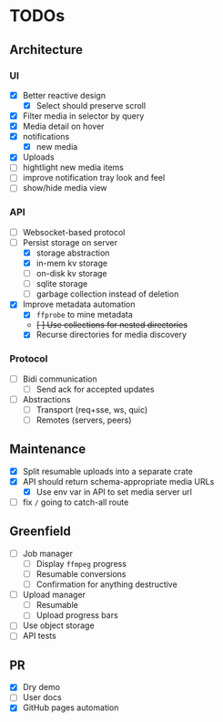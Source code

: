 # TODOs

## Architecture

### UI

- [x] Better reactive design
    - [x] Select should preserve scroll
- [x] Filter media in selector by query
- [x] Media detail on hover
- [x] notifications
    - [x] new media
- [x] Uploads
- [ ] hightlight new media items
- [ ] improve notification tray look and feel
- [ ] show/hide media view

### API

- [ ] Websocket-based protocol
- [ ] Persist storage on server
    - [x] storage abstraction
    - [x] in-mem kv storage
    - [ ] on-disk kv storage
    - [ ] sqlite storage
    - [ ] garbage collection instead of deletion
- [x] Improve metadata automation
    - [x] `ffprobe` to mine metadata
    - ~~[ ] Use collections for nested directories~~
    - [x] Recurse directories for media discovery

### Protocol

- [ ] Bidi communication
    - [ ] Send ack for accepted updates
- [ ] Abstractions
    - [ ] Transport (req+sse, ws, quic)
    - [ ] Remotes (servers, peers)
    
## Maintenance

- [x] Split resumable uploads into a separate crate
- [x] API should return schema-appropriate media URLs
    - [x] Use env var in API to set media server url
- [ ] fix `/` going to catch-all route

## Greenfield

- [ ] Job manager
    - [ ] Display `ffmpeg` progress
    - [ ] Resumable conversions
    - [ ] Confirmation for anything destructive
- [ ] Upload manager
    - [ ] Resumable
    - [ ] Upload progress bars
- [ ] Use object storage
- [ ] API tests

## PR

- [x] Dry demo 
- [ ] User docs
- [x] GitHub pages automation
